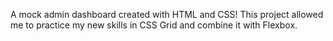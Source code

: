 A mock admin dashboard created with HTML and CSS! This project allowed me to practice my new skills in CSS Grid and combine it with Flexbox. 